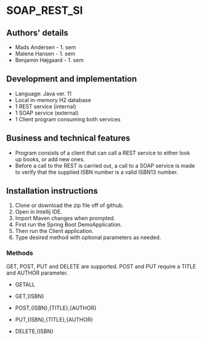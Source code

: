 # SOAP_REST_SI

## Authors' details

- Mads Andersen - 1. sem
- Malene Hansen - 1. sem
- Benjamin Højgaard - 1. sem

## Development  and  implementation  
- Language: Java ver. 11
- Local in-memory H2 database
- 1 REST service (internal)
- 1 SOAP service (external)
- 1 Client program consuming both services

## Business  and technical features
- Program consists of a client that can call a REST service to either look up books, or add new ones.
- Before a call to the REST is carried out, a call to a SOAP service is made to verify that the supplied ISBN number is a valid ISBN13 number.

## Installation instructions 
1. Clone or download the zip file off of github.
2. Open in Intellij IDE.
3. Import Maven changes when prompted.
4. First run the Spring Boot DemoApplication.
5. Then run the Client application.
6. Type desired method with optional parameters as needed.

### Methods
GET, POST, PUT and DELETE are supported.
POST and PUT require a TITLE and AUTHOR parameter.

- GETALL

- GET,{ISBN}

- POST,{ISBN},{TITLE},{AUTHOR}

- PUT,{ISBN},{TITLE},{AUTHOR}

- DELETE,{ISBN}
